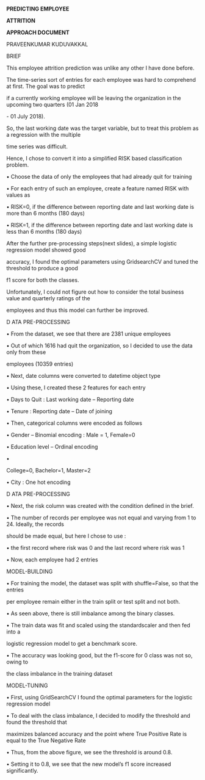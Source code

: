 ﻿

**PREDICTING EMPLOYEE**

**ATTRITION**

**APPROACH DOCUMENT**

PRAVEENKUMAR KUDUVAKKAL





BRIEF

This employee attrition prediction was unlike any other I have done before.

The time-series sort of entries for each employee was hard to comprehend at first. The goal was to predict

if a currently working employee will be leaving the organization in the upcoming two quarters (01 Jan 2018

\- 01 July 2018).

So, the last working date was the target variable, but to treat this problem as a regression with the multiple

time series was difficult.

Hence, I chose to convert it into a simplified RISK based classification problem.

• Choose the data of only the employees that had already quit for training

• For each entry of such an employee, create a feature named RISK with values as

• RISK=0, if the difference between reporting date and last working date is more than 6 months (180 days)

• RISK=1, if the difference between reporting date and last working date is less than 6 months (180 days)

After the further pre-processing steps(next slides), a simple logistic regression model showed good

accuracy, I found the optimal parameters using GridsearchCV and tuned the threshold to produce a good

f1 score for both the classes.

Unfortunately, I could not figure out how to consider the total business value and quarterly ratings of the

employees and thus this model can further be improved.





D ATA PRE-PROCESSING

• From the dataset, we see that there are 2381 unique employees

• Out of which 1616 had quit the organization, so I decided to use the data only from these

employees (10359 entries)

• Next, date columns were converted to datetime object type

• Using these, I created these 2 features for each entry

• Days to Quit : Last working date – Reporting date

• Tenure : Reporting date – Date of joining

• Then, categorical columns were encoded as follows

• Gender – Binomial encoding : Male = 1, Female=0

• Education level – Ordinal encoding

•

College=0, Bachelor=1, Master=2

• City : One hot encoding





D ATA PRE-PROCESSING

• Next, the risk column was created with the condition defined in the brief.

• The number of records per employee was not equal and varying from 1 to 24. Ideally, the records

should be made equal, but here I chose to use :

• the first record where risk was 0 and the last record where risk was 1

• Now, each employee had 2 entries





MODEL-BUILDING

• For training the model, the dataset was split with shuffle=False, so that the entries

per employee remain either in the train split or test split and not both.

• As seen above, there is still imbalance among the binary classes.

• The train data was fit and scaled using the standardscaler and then fed into a

logistic regression model to get a benchmark score.

• The accuracy was looking good, but the f1-score for 0 class was not so, owing to

the class imbalance in the training dataset





MODEL-TUNING

• First, using GridSearchCV I found the optimal parameters for the logistic regression model

• To deal with the class imbalance, I decided to modify the threshold and found the threshold that

maximizes balanced accuracy and the point where True Positive Rate is equal to the True Negative Rate

• Thus, from the above figure, we see the threshold is around 0.8.

• Setting it to 0.8, we see that the new model’s f1 score increased significantly.

